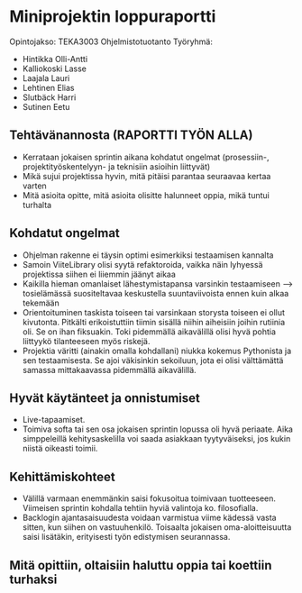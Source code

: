 # Miniprojektin loppuraportti
Opintojakso: TEKA3003 Ohjelmistotuotanto
Työryhmä:
 - Hintikka Olli-Antti
 - Kalliokoski Lasse
 - Laajala Lauri
 - Lehtinen Elias
 - Slutbäck Harri
 - Sutinen Eetu

## Tehtävänannosta (RAPORTTI TYÖN ALLA)

- Kerrataan jokaisen sprintin aikana kohdatut ongelmat (prosessiin-, projektityöskentelyyn- ja teknisiin asioihin liittyvät)
- Mikä sujui projektissa hyvin, mitä pitäisi parantaa seuraavaa kertaa varten
- Mitä asioita opitte, mitä asioita olisitte halunneet oppia, mikä tuntui turhalta

## Kohdatut ongelmat

- Ohjelman rakenne ei täysin optimi esimerkiksi testaamisen kannalta
- Samoin ViiteLibrary olisi syytä refaktoroida, vaikka näin lyhyessä projektissa siihen ei liiemmin jäänyt aikaa
- Kaikilla hieman omanlaiset lähestymistapansa varsinkin testaamiseen --> tosielämässä suositeltavaa keskustella suuntaviivoista ennen kuin alkaa tekemään
- Orientoituminen taskista toiseen tai varsinkaan storysta toiseen ei ollut kivutonta. Pitkälti erikoistuttiin tiimin sisällä niihin aiheisiin joihin rutiinia oli. Se on ihan fiksuakin. Toki pidemmällä aikavälillä olisi hyvä pohtia liittyykö tilanteeseen myös riskejä.
- Projektia väritti (ainakin omalla kohdallani) niukka kokemus Pythonista ja sen testaamisesta. Se ajoi väkisinkin sekoiluun, jota ei olisi välttämättä samassa mittakaavassa pidemmällä aikavälillä.

## Hyvät käytänteet ja onnistumiset

- Live-tapaamiset.
- Toimiva softa tai sen osa jokaisen sprintin lopussa oli hyvä periaate. Aika simppeleillä kehitysaskelilla voi saada asiakkaan tyytyväiseksi, jos kukin niistä oikeasti toimii.

## Kehittämiskohteet

- Välillä varmaan enemmänkin saisi fokusoitua toimivaan tuotteeseen. Viimeisen sprintin kohdalla tehtiin hyviä valintoja ko. filosofialla.
- Backlogin ajantasaisuudesta voidaan varmistua viime kädessä vasta sitten, kun siihen on vastuuhenkilö. Toisaalta jokaisen oma-aloitteisuutta saisi lisätäkin, erityisesti työn edistymisen seurannassa.

## Mitä opittiin, oltaisiin haluttu oppia tai koettiin turhaksi
